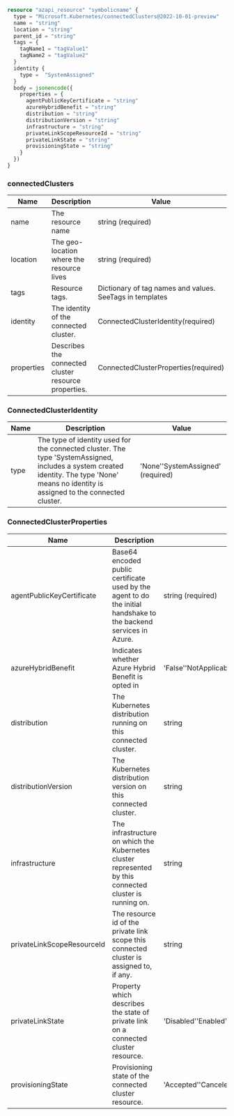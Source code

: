 ```terraform
resource "azapi_resource" "symbolicname" {
  type = "Microsoft.Kubernetes/connectedClusters@2022-10-01-preview"
  name = "string"
  location = "string"
  parent_id = "string"
  tags = {
    tagName1 = "tagValue1"
    tagName2 = "tagValue2"
  }
  identity {
    type =  "SystemAssigned"
  }
  body = jsonencode({
    properties = {
      agentPublicKeyCertificate = "string"
      azureHybridBenefit = "string"
      distribution = "string"
      distributionVersion = "string"
      infrastructure = "string"
      privateLinkScopeResourceId = "string"
      privateLinkState = "string"
      provisioningState = "string"
    }
  })
}

```

### connectedClusters

| Name | Description | Value |
|-|-|-|
| name | The resource name | string (required) |
| location | The geo-location where the resource lives | string (required) |
| tags | Resource tags. | Dictionary of tag names and values. SeeTags in templates |
| identity | The identity of the connected cluster. | ConnectedClusterIdentity(required) |
| properties | Describes the connected cluster resource properties. | ConnectedClusterProperties(required) |


### ConnectedClusterIdentity

| Name | Description | Value |
|-|-|-|
| type | The type of identity used for the connected cluster. The type 'SystemAssigned, includes a system created identity. The type 'None' means no identity is assigned to the connected cluster. | 'None''SystemAssigned' (required) |


### ConnectedClusterProperties

| Name | Description | Value |
|-|-|-|
| agentPublicKeyCertificate | Base64 encoded public certificate used by the agent to do the initial handshake to the backend services in Azure. | string (required) |
| azureHybridBenefit | Indicates whether Azure Hybrid Benefit is opted in | 'False''NotApplicable''True' |
| distribution | The Kubernetes distribution running on this connected cluster. | string |
| distributionVersion | The Kubernetes distribution version on this connected cluster. | string |
| infrastructure | The infrastructure on which the Kubernetes cluster represented by this connected cluster is running on. | string |
| privateLinkScopeResourceId | The resource id of the private link scope this connected cluster is assigned to, if any. | string |
| privateLinkState | Property which describes the state of private link on a connected cluster resource. | 'Disabled''Enabled' |
| provisioningState | Provisioning state of the connected cluster resource. | 'Accepted''Canceled''Deleting''Failed''Provisioning''Succeeded''Updating' |


